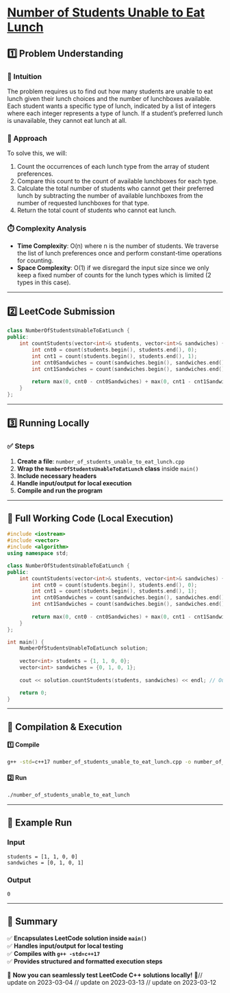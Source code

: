# **[Number of Students Unable to Eat Lunch](https://leetcode.com/problems/number-of-students-unable-to-eat-lunch/description/)**  

## **1️⃣ Problem Understanding**  
### **📌 Intuition**  
The problem requires us to find out how many students are unable to eat lunch given their lunch choices and the number of lunchboxes available. Each student wants a specific type of lunch, indicated by a list of integers where each integer represents a type of lunch. If a student’s preferred lunch is unavailable, they cannot eat lunch at all.

### **🚀 Approach**  
To solve this, we will:
1. Count the occurrences of each lunch type from the array of student preferences.
2. Compare this count to the count of available lunchboxes for each type.
3. Calculate the total number of students who cannot get their preferred lunch by subtracting the number of available lunchboxes from the number of requested lunchboxes for that type.
4. Return the total count of students who cannot eat lunch.

### **⏱️ Complexity Analysis**  
- **Time Complexity**: O(n) where n is the number of students. We traverse the list of lunch preferences once and perform constant-time operations for counting.
- **Space Complexity**: O(1) if we disregard the input size since we only keep a fixed number of counts for the lunch types which is limited (2 types in this case).

---  

## **2️⃣ LeetCode Submission**  
```cpp
class NumberOfStudentsUnableToEatLunch {
public:
    int countStudents(vector<int>& students, vector<int>& sandwiches) {
        int cnt0 = count(students.begin(), students.end(), 0);
        int cnt1 = count(students.begin(), students.end(), 1);
        int cnt0Sandwiches = count(sandwiches.begin(), sandwiches.end(), 0);
        int cnt1Sandwiches = count(sandwiches.begin(), sandwiches.end(), 1);
        
        return max(0, cnt0 - cnt0Sandwiches) + max(0, cnt1 - cnt1Sandwiches);
    }
};  
```  

---  

## **3️⃣ Running Locally**  
### **✅ Steps**  
1. **Create a file**: `number_of_students_unable_to_eat_lunch.cpp`  
2. **Wrap the `NumberOfStudentsUnableToEatLunch` class** inside `main()`  
3. **Include necessary headers**  
4. **Handle input/output for local execution**  
5. **Compile and run the program**  

---  

## **📝 Full Working Code (Local Execution)**  
```cpp
#include <iostream>
#include <vector>
#include <algorithm>
using namespace std;

class NumberOfStudentsUnableToEatLunch {
public:
    int countStudents(vector<int>& students, vector<int>& sandwiches) {
        int cnt0 = count(students.begin(), students.end(), 0);
        int cnt1 = count(students.begin(), students.end(), 1);
        int cnt0Sandwiches = count(sandwiches.begin(), sandwiches.end(), 0);
        int cnt1Sandwiches = count(sandwiches.begin(), sandwiches.end(), 1);
        
        return max(0, cnt0 - cnt0Sandwiches) + max(0, cnt1 - cnt1Sandwiches);
    }
};

int main() {
    NumberOfStudentsUnableToEatLunch solution;
    
    vector<int> students = {1, 1, 0, 0};
    vector<int> sandwiches = {0, 1, 0, 1};
    
    cout << solution.countStudents(students, sandwiches) << endl; // Output: 0

    return 0;
}  
```  

---  

## **🔧 Compilation & Execution**  
#### **1️⃣ Compile**  
```bash
g++ -std=c++17 number_of_students_unable_to_eat_lunch.cpp -o number_of_students_unable_to_eat_lunch
```  

#### **2️⃣ Run**  
```bash
./number_of_students_unable_to_eat_lunch
```  

---  

## **🎯 Example Run**  
### **Input**  
```
students = [1, 1, 0, 0]
sandwiches = [0, 1, 0, 1]
```  
### **Output**  
```
0
```  

---  

## **📌 Summary**  
✅ **Encapsulates LeetCode solution inside `main()`**  
✅ **Handles input/output for local testing**  
✅ **Compiles with `g++ -std=c++17`**  
✅ **Provides structured and formatted execution steps**  

🚀 **Now you can seamlessly test LeetCode C++ solutions locally!** 🚀// update on 2023-03-04
// update on 2023-03-13
// update on 2023-03-12
